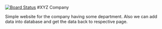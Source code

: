 [![Board Status](https://dev.azure.com/badrigautam19/7bebbbb4-2927-423c-8860-c2a95efc942d/3dda390a-5bc9-46b8-84aa-a9ba824e4f23/_apis/work/boardbadge/7f699a34-70ef-4d80-ac25-b92e968d6e95)](https://dev.azure.com/badrigautam19/7bebbbb4-2927-423c-8860-c2a95efc942d/_boards/board/t/3dda390a-5bc9-46b8-84aa-a9ba824e4f23/Microsoft.RequirementCategory)
#XYZ Company

Simple website for the company having some department.
Also we can add data into database and get the data back to respective page.
